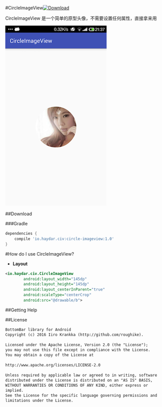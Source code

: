 #CircleImageView[![Download](https://api.bintray.com/packages/haydar-android/maven/circle-imageview/images/download.svg) ](https://bintray.com/haydar-android/maven/custom-seekbar/_latestVersion)

CircleImageView 是一个简单的原型头像，不需要设置任何属性，直接拿来用


![](https://raw.githubusercontent.com/HayDar-Android/CircleImageView/master/a.png "CircleImageView")


##Download

###Gradle

``` gradle
dependencies {
	compile 'io.haydar.civ:circle-imageview:1.0'
}
```

#How do I use CircleImageView?

* **Layout**

``` xml
<io.haydar.civ.CircleImageView
        android:layout_width="145dp"
        android:layout_height="145dp"
        android:layout_centerInParent="true"
        android:scaleType="centerCrop"
        android:src="@drawable/b">
```


##Getting Help

##License

```
BottomBar library for Android
Copyright (c) 2016 Iiro Krankka (http://github.com/roughike).

Licensed under the Apache License, Version 2.0 (the "License");
you may not use this file except in compliance with the License.
You may obtain a copy of the License at

http://www.apache.org/licenses/LICENSE-2.0

Unless required by applicable law or agreed to in writing, software
distributed under the License is distributed on an "AS IS" BASIS,
WITHOUT WARRANTIES OR CONDITIONS OF ANY KIND, either express or implied.
See the License for the specific language governing permissions and
limitations under the License.
```


